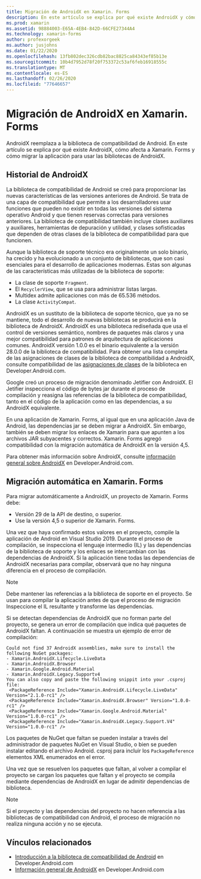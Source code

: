 ```yaml
---
title: Migración de AndroidX en Xamarin. Forms
description: En este artículo se explica por qué existe AndroidX y cómo migrar a AndroidX en la aplicación de Xamarin. Forms.
ms.prod: xamarin
ms.assetid: 98884003-E65A-4EB4-842D-66CFE27344A4
ms.technology: xamarin-forms
author: profexorgeek
ms.author: jusjohns
ms.date: 01/22/2020
ms.openlocfilehash: 13fb802dec326cdb82bac8825ca84343ef85b13e
ms.sourcegitcommit: 10b4d7952d78f20f753372c53af6feb16918555c
ms.translationtype: MT
ms.contentlocale: es-ES
ms.lasthandoff: 02/26/2020
ms.locfileid: "77646657"
---
```

# <a name="androidx-migration-in-xamarinforms"></a>Migración de AndroidX en Xamarin. Forms

AndroidX reemplaza a la biblioteca de compatibilidad de Android. En este artículo se explica por qué existe AndroidX, cómo afecta a Xamarin. Forms y cómo migrar la aplicación para usar las bibliotecas de AndroidX.

## <a name="history-of-androidx"></a>Historial de AndroidX

La biblioteca de compatibilidad de Android se creó para proporcionar las nuevas características de las versiones anteriores de Android. Se trata de una capa de compatibilidad que permite a los desarrolladores usar funciones que pueden no existir en todas las versiones del sistema operativo Android y que tienen reservas correctas para versiones anteriores. La biblioteca de compatibilidad también incluye clases auxiliares y auxiliares, herramientas de depuración y utilidad, y clases sofisticadas que dependen de otras clases de la biblioteca de compatibilidad para que funcionen.

Aunque la biblioteca de soporte técnico era originalmente un solo binario, ha crecido y ha evolucionado a un conjunto de bibliotecas, que son casi esenciales para el desarrollo de aplicaciones modernas. Estas son algunas de las características más utilizadas de la biblioteca de soporte:

- La clase de soporte `Fragment`.
- El `RecyclerView`, que se usa para administrar listas largas.
- Multidex admite aplicaciones con más de 65.536 métodos.
- La clase `ActivityCompat`.

AndroidX es un sustituto de la biblioteca de soporte técnico, que ya no se mantiene, todo el desarrollo de nuevas bibliotecas se producirá en la biblioteca de AndroidX. AndroidX es una biblioteca rediseñada que usa el control de versiones semántico, nombres de paquetes más claros y una mejor compatibilidad para patrones de arquitectura de aplicaciones comunes. AndroidX versión 1.0.0 es el binario equivalente a la versión 28.0.0 de la biblioteca de compatibilidad. Para obtener una lista completa de las asignaciones de clases de la biblioteca de compatibilidad a AndroidX, consulte compatibilidad de las [asignaciones de clases](https://developer.android.com/jetpack/androidx/migrate/class-mappings) de la biblioteca en Developer.Android.com.

Google creó un proceso de migración denominado Jetifier con AndroidX. El Jetifier inspecciona el código de bytes jar durante el proceso de compilación y reasigna las referencias de la biblioteca de compatibilidad, tanto en el código de la aplicación como en las dependencias, a su AndroidX equivalente.

En una aplicación de Xamarin. Forms, al igual que en una aplicación Java de Android, las dependencias jar se deben migrar a AndroidX. Sin embargo, también se deben migrar los enlaces de Xamarin para que apunten a los archivos JAR subyacentes y correctos. Xamarin. Forms agregó compatibilidad con la migración automática de AndroidX en la versión 4,5.

Para obtener más información sobre AndroidX, consulte [información general sobre AndroidX](https://developer.android.com/jetpack/androidx) en Developer.Android.com.

## <a name="automatic-migration-in-xamarinforms"></a>Migración automática en Xamarin. Forms

Para migrar automáticamente a AndroidX, un proyecto de Xamarin. Forms debe:

- Versión 29 de la API de destino, o superior.
- Use la versión 4,5 o superior de Xamarin. Forms.

Una vez que haya confirmado estos valores en el proyecto, compile la aplicación de Android en Visual Studio 2019. Durante el proceso de compilación, se inspecciona el lenguaje intermedio (IL) y las dependencias de la biblioteca de soporte y los enlaces se intercambian con las dependencias de AndroidX. Si la aplicación tiene todas las dependencias de AndroidX necesarias para compilar, observará que no hay ninguna diferencia en el proceso de compilación.

> [!NOTE]
> Debe mantener las referencias a la biblioteca de soporte en el proyecto. Se usan para compilar la aplicación antes de que el proceso de migración Inspeccione el IL resultante y transforme las dependencias.

Si se detectan dependencias de AndroidX que no forman parte del proyecto, se genera un error de compilación que indica qué paquetes de AndroidX faltan. A continuación se muestra un ejemplo de error de compilación:

```
Could not find 37 AndroidX assemblies, make sure to install the following NuGet packages:
- Xamarin.AndroidX.Lifecycle.LiveData
- Xamarin.AndroidX.Browser
- Xamarin.Google.Android.Material
- Xamarin.AndroidX.Legacy.Supportv4
You can also copy and paste the following snippit into your .csproj file:
 <PackageReference Include="Xamarin.AndroidX.Lifecycle.LiveData" Version="2.1.0-rc1" />
 <PackageReference Include="Xamarin.AndroidX.Browser" Version="1.0.0-rc1" />
 <PackageReference Include="Xamarin.Google.Android.Material" Version="1.0.0-rc1" />
 <PackageReference Include="Xamarin.AndroidX.Legacy.Support.V4" Version="1.0.0-rc1" />
```

Los paquetes de NuGet que faltan se pueden instalar a través del administrador de paquetes NuGet en Visual Studio, o bien se pueden instalar editando el archivo Android. csproj para incluir los `PackageReference` elementos XML enumerados en el error.

Una vez que se resuelven los paquetes que faltan, al volver a compilar el proyecto se cargan los paquetes que faltan y el proyecto se compila mediante dependencias de AndroidX en lugar de admitir dependencias de biblioteca.

> [!NOTE]
> Si el proyecto y las dependencias del proyecto no hacen referencia a las bibliotecas de compatibilidad con Android, el proceso de migración no realiza ninguna acción y no se ejecuta.

## <a name="related-links"></a>Vínculos relacionados

- [Introducción a la biblioteca de compatibilidad de Android](https://developer.android.com/topic/libraries/support-library/index) en Developer.Android.com
- [Información general de AndroidX](https://developer.android.com/jetpack/androidx) en Developer.Android.com
